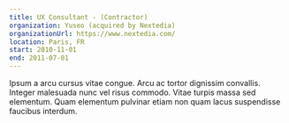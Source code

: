 ```yaml
---
title: UX Consultant - (Contractor)
organization: Yuseo (acquired by Nextedia)
organizationUrl: https://www.nextedia.com/
location: Paris, FR
start: 2010-11-01
end: 2011-07-01
---
```


Ipsum a arcu cursus vitae congue. Arcu ac tortor dignissim convallis. Integer malesuada nunc vel risus commodo. Vitae turpis massa sed elementum. Quam elementum pulvinar etiam non quam lacus suspendisse faucibus interdum.